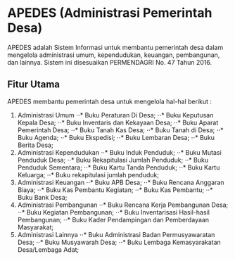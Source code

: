 # APEDES (Administrasi Pemerintah Desa)

APEDES adalah Sistem Informasi untuk membantu pemerintah desa dalam mengelola administrasi umum, kependudukan, keuangan, pembangunan, dan lainnya. 
Sistem ini disesuaikan PERMENDAGRI No. 47 Tahun 2016.

## Fitur Utama
APEDES membantu pemerintah desa untuk mengelola hal-hal berikut :
1. Administrasi Umum
⋅⋅* Buku Peraturan Di Desa;
⋅⋅* Buku Keputusan Kepala Desa;
⋅⋅* Buku Inventaris dan Kekayaan Desa;
⋅⋅* Buku Aparat Pemerintah Desa;
⋅⋅* Buku Tanah Kas Desa;
⋅⋅* Buku Tanah di Desa;
⋅⋅* Buku Agenda;
⋅⋅* Buku Ekspedisi;
⋅⋅* Buku Lembaran Desa;
⋅⋅* Buku Berita Desa;
2. Administrasi Kependudukan
⋅⋅* Buku Induk Penduduk;
⋅⋅* Buku Mutasi Penduduk Desa;
⋅⋅* Buku Rekapitulasi Jumlah Penduduk;
⋅⋅* Buku Penduduk Sementara;
⋅⋅* Buku Kartu Tanda Penduduk;
⋅⋅* Buku Kartu Keluarga;
⋅⋅* Buku rekapitulasi jumlah penduduk;
3. Administrasi Keuangan
⋅⋅* Buku APB Desa;
⋅⋅* Buku Rencana Anggaran Biaya;
⋅⋅* Buku Kas Pembantu Kegiatan;
⋅⋅* Buku Kas Pembantu;
⋅⋅* Buku Bank Desa;
4. Administrasi Pembangunan 
⋅⋅* Buku Rencana Kerja Pembangunan Desa;
⋅⋅* Buku Kegiatan Pembangunan;
⋅⋅* Buku Inventarisasi Hasil-hasil Pembangunan;
⋅⋅* Buku Kader Pendampingan dan Pemberdayaan Masyarakat;
5. Administrasi Lainnya 
⋅⋅* Buku Administrasi Badan Permusyawaratan Desa;
⋅⋅* Buku Musyawarah Desa;
⋅⋅* Buku Lembaga Kemasyarakatan Desa/Lembaga Adat;




